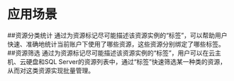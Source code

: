 ﻿# 应用场景

##资源分类统计
通过为资源标记尽可能描述该资源实例的“标签”，可以帮助用户快速、准确地统计当前账户下使用了哪些资源，这些资源分别绑定了哪些标签。
##资源筛选
通过为资源标记尽可能描述该资源实例的“标签”，用户可以在云主机、云硬盘和SQL Server的资源列表中，通过“标签”快速筛选某一种类的资源，从而对这类资源实现批量管理。
